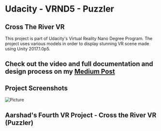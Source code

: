 # Udacity - VRND5 - Puzzler
## Cross The River VR 
This project is part of Udacity's Virtual Reality Nano Degree Program.
The project uses various models in order to display stunning VR scene made using Unity 2017.1.0p5.

## Check out the video and full documentation and design process on my [Medium Post](https://medium.com/@addy.aarshad/journey-to-virtual-reality-f7370a0cbbb1)


## Project Screenshots
![Picture]()

## Aarshad's Fourth VR Project - Cross the River VR (Puzzler)